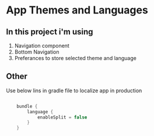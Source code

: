 # App Themes and Languages

## In this project i'm using
1.  Navigation component
2.  Bottom Navigation
3.  Preferances to store selected theme and language

## Other
Use below lins in gradle file to localize app in production

```kotlin 

    bundle {
        language {
            enableSplit = false
        }
    }
 
```

